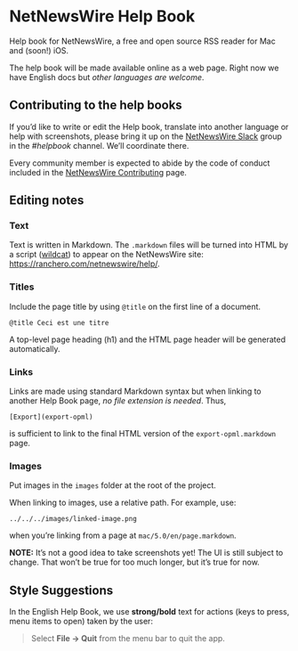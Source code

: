 # NetNewsWire Help Book

Help book for NetNewsWire, a free and open source RSS reader for Mac and (soon!) iOS. 

The help book will be made available online as a web page. Right now we have English docs but *other languages are welcome*.


Contributing to the help books
------------------------------

If you’d like to write or edit the Help book, translate into another language or help with screenshots, please bring it up on the [NetNewsWire Slack][slack] group in the *#helpbook* channel. We’ll coordinate there.

Every community member is expected to abide by the code of conduct included in the [NetNewsWire Contributing][contrib] page.

[slack]: https://netnewswire.slack.com/join/shared_invite/enQtNjM4MDA1MjQzMDkzLTNlNjBhOWVhYzdhYjA4ZWFhMzQ1MTUxYjU0NTE5ZGY0YzYwZWJhNjYwNTNmNTg2NjIwYWY4YzhlYzk5NmU3ZTc
[contrib]: https://github.com/brentsimmons/NetNewsWire/blob/master/CONTRIBUTING.md


Editing notes
-------------

### Text

Text is written in Markdown. The `.markdown` files will be turned into HTML by a script ([wildcat][wc]) to appear on the NetNewsWire site: <https://ranchero.com/netnewswire/help/>.

[wc]: https://github.com/brentsimmons/wildcat


### Titles

Include the page title by using `@title` on the first line of a document.

	@title Ceci est une titre
	
A top-level page heading (h1) and the HTML page header will be generated automatically.


### Links

Links are made using standard Markdown syntax but when linking to another Help Book page, *no file extension is needed*. Thus,

	[Export](export-opml)

is sufficient to link to the final HTML version of the `export-opml.markdown` page.


### Images

Put images in the `images` folder at the root of the project.

When linking to images, use a relative path. For example, use:

`../../../images/linked-image.png`

when you’re linking from a page at `mac/5.0/en/page.markdown`.

**NOTE:** It’s not a good idea to take screenshots yet! The UI is still subject to change. That won’t be true for too much longer, but it’s true for now.


Style Suggestions
-----------------

In the English Help Book, we use **strong/bold** text for actions (keys to press, menu items to open) taken by the user:

> Select **File → Quit** from the menu bar to quit the app.
